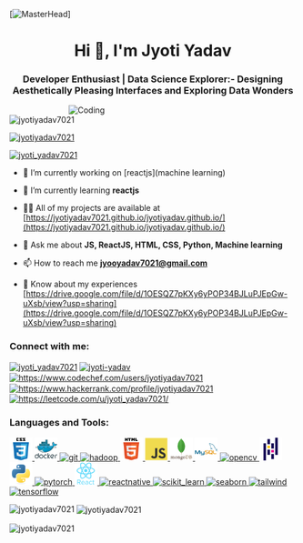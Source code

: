 [![MasterHead](https://i0.wp.com/rerouting.ca/wp-content/uploads/2021/03/Simple-Technology-LinkedIn-Banner.png?w=1584&ssl=1)]

<h1 align="center">Hi 👋, I'm Jyoti Yadav</h1>
<h3 align="center">Developer Enthusiast | Data Science Explorer:- Designing Aesthetically Pleasing Interfaces and Exploring Data Wonders</h3>
<img align="right" alt="Coding" width="400" src="https://cdn.dribbble.com/users/2131993/screenshots/15628402/media/7bb0d27e44d8c2eff47276ae86bfd6a3.png?compress=1&resize=400x300">



<p align="left"> <img src="https://komarev.com/ghpvc/?username=jyotiyadav7021&label=Profile%20views&color=0e75b6&style=flat" alt="jyotiyadav7021" /> </p>

<p align="left"> <a href="https://github.com/ryo-ma/github-profile-trophy"><img src="https://github-profile-trophy.vercel.app/?username=jyotiyadav7021" alt="jyotiyadav7021" /></a> </p>

<p align="left"> <a href="https://twitter.com/jyoti_yadav7021" target="blank"><img src="https://img.shields.io/twitter/follow/jyoti_yadav7021?logo=twitter&style=for-the-badge" alt="jyoti_yadav7021" /></a> </p>

- 🔭 I’m currently working on [reactjs](machine learning)

- 🌱 I’m currently learning **reactjs**

- 👨‍💻 All of my projects are available at [https://jyotiyadav7021.github.io/jyotiyadav.github.io/](https://jyotiyadav7021.github.io/jyotiyadav.github.io/)

- 💬 Ask me about **JS, ReactJS, HTML, CSS, Python, Machine learning**

- 📫 How to reach me **jyooyadav7021@gmail.com**

- 📄 Know about my experiences [https://drive.google.com/file/d/1OESQZ7pKXy6yPOP34BJLuPJEpGw-uXsb/view?usp=sharing](https://drive.google.com/file/d/1OESQZ7pKXy6yPOP34BJLuPJEpGw-uXsb/view?usp=sharing)

<h3 align="left">Connect with me:</h3>
<p align="left">
<a href="https://twitter.com/jyoti_yadav7021" target="blank"><img align="center" src="https://raw.githubusercontent.com/rahuldkjain/github-profile-readme-generator/master/src/images/icons/Social/twitter.svg" alt="jyoti_yadav7021" height="30" width="40" /></a>
<a href="https://linkedin.com/in/jyoti-yadav" target="blank"><img align="center" src="https://raw.githubusercontent.com/rahuldkjain/github-profile-readme-generator/master/src/images/icons/Social/linked-in-alt.svg" alt="jyoti-yadav" height="30" width="40" /></a>
<a href="https://www.codechef.com/users/https://www.codechef.com/users/jyotiyadav7021" target="blank"><img align="center" src="https://cdn.jsdelivr.net/npm/simple-icons@3.1.0/icons/codechef.svg" alt="https://www.codechef.com/users/jyotiyadav7021" height="30" width="40" /></a>
<a href="https://www.hackerrank.com/https://www.hackerrank.com/profile/jyotiyadav7021" target="blank"><img align="center" src="https://raw.githubusercontent.com/rahuldkjain/github-profile-readme-generator/master/src/images/icons/Social/hackerrank.svg" alt="https://www.hackerrank.com/profile/jyotiyadav7021" height="30" width="40" /></a>
<a href="https://www.leetcode.com/https://leetcode.com/u/jyoti_yadav7021/" target="blank"><img align="center" src="https://raw.githubusercontent.com/rahuldkjain/github-profile-readme-generator/master/src/images/icons/Social/leet-code.svg" alt="https://leetcode.com/u/jyoti_yadav7021/" height="30" width="40" /></a>
</p>

<h3 align="left">Languages and Tools:</h3>
<p align="left"> <a href="https://www.w3schools.com/css/" target="_blank" rel="noreferrer"> <img src="https://raw.githubusercontent.com/devicons/devicon/master/icons/css3/css3-original-wordmark.svg" alt="css3" width="40" height="40"/> </a> <a href="https://www.docker.com/" target="_blank" rel="noreferrer"> <img src="https://raw.githubusercontent.com/devicons/devicon/master/icons/docker/docker-original-wordmark.svg" alt="docker" width="40" height="40"/> </a> <a href="https://git-scm.com/" target="_blank" rel="noreferrer"> <img src="https://www.vectorlogo.zone/logos/git-scm/git-scm-icon.svg" alt="git" width="40" height="40"/> </a> <a href="https://hadoop.apache.org/" target="_blank" rel="noreferrer"> <img src="https://www.vectorlogo.zone/logos/apache_hadoop/apache_hadoop-icon.svg" alt="hadoop" width="40" height="40"/> </a> <a href="https://www.w3.org/html/" target="_blank" rel="noreferrer"> <img src="https://raw.githubusercontent.com/devicons/devicon/master/icons/html5/html5-original-wordmark.svg" alt="html5" width="40" height="40"/> </a> <a href="https://developer.mozilla.org/en-US/docs/Web/JavaScript" target="_blank" rel="noreferrer"> <img src="https://raw.githubusercontent.com/devicons/devicon/master/icons/javascript/javascript-original.svg" alt="javascript" width="40" height="40"/> </a> <a href="https://www.mongodb.com/" target="_blank" rel="noreferrer"> <img src="https://raw.githubusercontent.com/devicons/devicon/master/icons/mongodb/mongodb-original-wordmark.svg" alt="mongodb" width="40" height="40"/> </a> <a href="https://www.mysql.com/" target="_blank" rel="noreferrer"> <img src="https://raw.githubusercontent.com/devicons/devicon/master/icons/mysql/mysql-original-wordmark.svg" alt="mysql" width="40" height="40"/> </a> <a href="https://opencv.org/" target="_blank" rel="noreferrer"> <img src="https://www.vectorlogo.zone/logos/opencv/opencv-icon.svg" alt="opencv" width="40" height="40"/> </a> <a href="https://pandas.pydata.org/" target="_blank" rel="noreferrer"> <img src="https://raw.githubusercontent.com/devicons/devicon/2ae2a900d2f041da66e950e4d48052658d850630/icons/pandas/pandas-original.svg" alt="pandas" width="40" height="40"/> </a> <a href="https://www.python.org" target="_blank" rel="noreferrer"> <img src="https://raw.githubusercontent.com/devicons/devicon/master/icons/python/python-original.svg" alt="python" width="40" height="40"/> </a> <a href="https://pytorch.org/" target="_blank" rel="noreferrer"> <img src="https://www.vectorlogo.zone/logos/pytorch/pytorch-icon.svg" alt="pytorch" width="40" height="40"/> </a> <a href="https://reactjs.org/" target="_blank" rel="noreferrer"> <img src="https://raw.githubusercontent.com/devicons/devicon/master/icons/react/react-original-wordmark.svg" alt="react" width="40" height="40"/> </a> <a href="https://reactnative.dev/" target="_blank" rel="noreferrer"> <img src="https://reactnative.dev/img/header_logo.svg" alt="reactnative" width="40" height="40"/> </a> <a href="https://scikit-learn.org/" target="_blank" rel="noreferrer"> <img src="https://upload.wikimedia.org/wikipedia/commons/0/05/Scikit_learn_logo_small.svg" alt="scikit_learn" width="40" height="40"/> </a> <a href="https://seaborn.pydata.org/" target="_blank" rel="noreferrer"> <img src="https://seaborn.pydata.org/_images/logo-mark-lightbg.svg" alt="seaborn" width="40" height="40"/> </a> <a href="https://tailwindcss.com/" target="_blank" rel="noreferrer"> <img src="https://www.vectorlogo.zone/logos/tailwindcss/tailwindcss-icon.svg" alt="tailwind" width="40" height="40"/> </a> <a href="https://www.tensorflow.org" target="_blank" rel="noreferrer"> <img src="https://www.vectorlogo.zone/logos/tensorflow/tensorflow-icon.svg" alt="tensorflow" width="40" height="40"/> </a> </p>

<p><img align="left" src="https://github-readme-stats.vercel.app/api/top-langs?username=jyotiyadav7021&show_icons=true&locale=en&layout=compact" alt="jyotiyadav7021" /></p>

<p>&nbsp;<img align="center" src="https://github-readme-stats.vercel.app/api?username=jyotiyadav7021&show_icons=true&locale=en" alt="jyotiyadav7021" /></p>

<p><img align="center" src="https://github-readme-streak-stats.herokuapp.com/?user=jyotiyadav7021&" alt="jyotiyadav7021" /></p>

